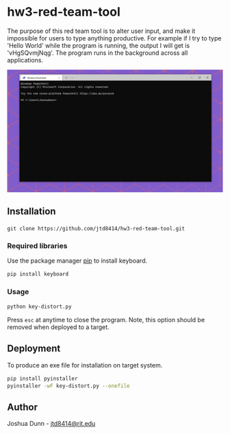 # hw3-red-team-tool
The purpose of this red team tool is to alter user input, and make it impossible for users to type anything productive.
For example if I try to type 'Hello World' while the program is running, the output I will get is 'vHgSQvmjNqg'.
The program runs in the background across all applications.

![Alt Text](example.gif)

## Installation
`git clone https://github.com/jtd8414/hw3-red-team-tool.git`

### Required libraries
Use the package manager [pip](https://pip.pypa.io/en/stable/) to install keyboard.
```bash
pip install keyboard
```

### Usage
```bash
python key-distort.py
```
Press `esc` at anytime to close the program. Note, this option should be removed when deployed to a target.

## Deployment
To produce an exe file for installation on target system.
```bash
pip install pyinstaller
pyinstaller -wF key-distort.py --onefile
```

## Author
Joshua Dunn - jtd8414@rit.edu
